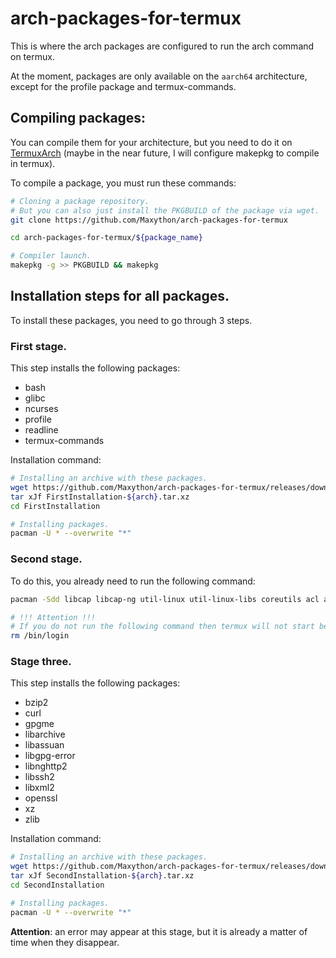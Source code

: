 # arch-packages-for-termux
This is where the arch packages are configured to run the arch command on termux.  

At the moment, packages are only available on the `aarch64` architecture, except for the profile package and termux-commands.

## Compiling packages:
You can compile them for your architecture, but you need to do it on [TermuxArch](https://github.com/SDRausty/TermuxArch) (maybe in the near future, I will configure makepkg to compile in termux).  

To compile a package, you must run these commands:
```bash
# Cloning a package repository.
# But you can also just install the PKGBUILD of the package via wget.
git clone https://github.com/Maxython/arch-packages-for-termux

cd arch-packages-for-termux/${package_name}

# Compiler launch.
makepkg -g >> PKGBUILD && makepkg
```

## Installation steps for all packages.
To install these packages, you need to go through 3 steps.
### First stage.
This step installs the following packages:
* bash
* glibc
* ncurses
* profile
* readline
* termux-commands

Installation command:
```bash
# Installing an archive with these packages.
wget https://github.com/Maxython/arch-packages-for-termux/releases/download/installation-steps-2021.08.03/FirstInstallation-${arch}.tar.xz
tar xJf FirstInstallation-${arch}.tar.xz
cd FirstInstallation

# Installing packages.
pacman -U * --overwrite "*"
```
### Second stage.
To do this, you already need to run the following command:
```bash
pacman -Sdd libcap libcap-ng util-linux util-linux-libs coreutils acl attr --overwrite "*"

# !!! Attention !!!
# If you do not run the following command then termux will not start because of this command.
rm /bin/login
```
### Stage three.
This step installs the following packages:
* bzip2
* curl
* gpgme
* libarchive
* libassuan
* libgpg-error
* libnghttp2
* libssh2
* libxml2
* openssl
* xz
* zlib

Installation command:
```bash
# Installing an archive with these packages.
wget https://github.com/Maxython/arch-packages-for-termux/releases/download/installation-steps-2021.08.03/SecondInstallation-${arch}.tar.xz
tar xJf SecondInstallation-${arch}.tar.xz
cd SecondInstallation

# Installing packages.
pacman -U * --overwrite "*"
```
**Attention**: an error may appear at this stage, but it is already a matter of time when they disappear.
